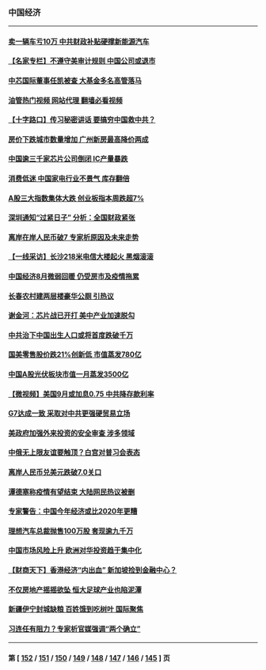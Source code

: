 ### 中国经济
---
#### [卖一辆车亏10万 中共财政补贴硬撑新能源汽车](../../pages/ncid283/n13827441.md?09181645) 
#### [【名家专栏】不遵守美审计规则 中国公司或退市](../../pages/ncid283/n13827189.md?09181645) 
#### [中芯国际董事任凯被查 大基金多名高管落马](../../pages/ncid283/n13827358.md?09181645) 
#### [油管热门视频 网站代理 翻墙必看视频](http://209.222.30.114:81/youtube.html?09181645)
#### [【十字路口】传习秘密讲话 要搞穷中国救中共？](../../pages/ncid283/n13827161.md?09181645) 
#### [房价下跌城市数量增加 广州新房最高降价两成](../../pages/ncid283/n13827272.md?09181645) 
#### [中国逾三千家芯片公司倒闭 IC产量暴跌](../../pages/ncid283/n13827065.md?09181645) 
#### [消费低迷 中国家电行业不景气 库存翻倍](../../pages/ncid283/n13826996.md?09181645) 
#### [A股三大指数集体大跌 创业板指本周跌超7%](../../pages/ncid283/n13826865.md?09181645) 
#### [深圳通知“过紧日子” 分析：全国财政紧张](../../pages/ncid283/n13826731.md?09181645) 
#### [离岸在岸人民币破7 专家析原因及未来走势](../../pages/ncid283/n13826584.md?09181645) 
#### [【一线采访】长沙218米电信大楼起火 黑烟滚滚](../../pages/ncid283/n13826437.md?09181645) 
#### [中国经济8月微弱回暖 仍受房市及疫情拖累](../../pages/ncid283/n13826419.md?09181645) 
#### [长春农村建两层楼豪华公厕 引热议](../../pages/ncid283/n13826320.md?09181645) 
#### [谢金河：芯片战已开打 美中产业加速脱勾](../../pages/ncid283/n13826293.md?09181645) 
#### [中共治下中国出生人口或将首度跌破千万](../../pages/ncid283/n13826208.md?09181645) 
#### [国美零售股价跌21%创新低 市值蒸发780亿](../../pages/ncid283/n13826019.md?09181645) 
#### [中国A股光伏板块市值一月蒸发3500亿](../../pages/ncid283/n13825934.md?09181645) 
#### [【微视频】美国9月或加息0.75 中共降存款利率](../../pages/ncid283/n13825209.md?09181645) 
#### [G7达成一致 采取对中共更强硬贸易立场](../../pages/ncid283/n13825890.md?09181645) 
#### [美政府加强外来投资的安全审查 涉多领域](../../pages/ncid283/n13825804.md?09181645) 
#### [中俄无上限友谊要触顶？白宫对普习会表态](../../pages/ncid283/n13825739.md?09181645) 
#### [离岸人民币兑美元跌破7.0关口](../../pages/ncid283/n13825684.md?09181645) 
#### [谭德塞称疫情有望结束 大陆网民热议被删](../../pages/ncid283/n13825602.md?09181645) 
#### [专家警告：中国今年经济或比2020年更糟](../../pages/ncid283/n13825576.md?09181645) 
#### [理想汽车总裁抛售100万股 套现逾九千万](../../pages/ncid283/n13825472.md?09181645) 
#### [中国市场风险上升 欧洲对华投资趋于集中化](../../pages/ncid283/n13825324.md?09181645) 
#### [【财商天下】香港经济“内出血” 新加坡捡到金融中心？](../../pages/ncid283/n13825124.md?09181645) 
#### [不仅房地产摇摇欲坠 恒大足球产业也陷泥潭](../../pages/ncid283/n13825107.md?09181645) 
#### [新疆伊宁封城缺粮 百姓饿到吃树叶 国际聚焦](../../pages/ncid283/n13825062.md?09181645) 
#### [习连任有阻力？专家析官媒强调“两个确立”](../../pages/ncid283/n13824822.md?09181645) 

---
#### 第 [ [152](./152.md?09181645) / [151](./151.md?09181645) / [150](./150.md?09181645) / [149](./149.md?09181645) / [148](./148.md?09181645) / [147](./147.md?09181645) / [146](./146.md?09181645) / [145](./145.md?09181645) ] 页
